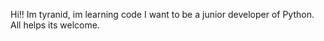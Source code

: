 Hi!! Im tyranid, im learning code
I want to be a junior developer of Python.
All helps its welcome.

<!---
tiranitar90/tiranitar90 is a ✨ special ✨ repository because its `README.md` (this file) appears on your GitHub profile.
You can click the Preview link to take a look at your changes.
--->
